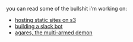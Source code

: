 you can read some of the bullshit i'm working on:

* [hosting static sites on s3](/blogposts/hostingStaticSitesOnS3.md)
* [building a slack bot](/blogposts/mojojojo-bot.md)
* [agares, the multi-armed demon](/blogposts/agares.md)